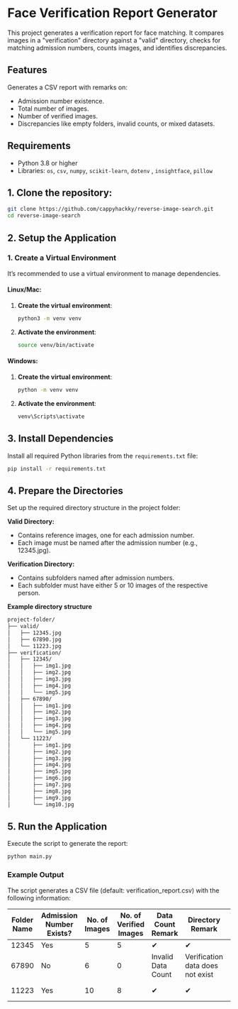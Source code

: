 # Face Verification Report Generator

This project generates a verification report for face matching. It compares images in a "verification" directory against a "valid" directory, checks for matching admission numbers, counts images, and identifies discrepancies.

## Features
Generates a CSV report with remarks on:
  - Admission number existence.
  - Total number of images.
  - Number of verified images.
  - Discrepancies like empty folders, invalid counts, or mixed datasets.

## Requirements
- Python 3.8 or higher
- Libraries: `os`, `csv`, `numpy`, `scikit-learn`, `dotenv` , `insightface`, `pillow`

## 1. Clone the repository:
   ```bash
   git clone https://github.com/cappyhackky/reverse-image-search.git
   cd reverse-image-search
 ```  
## 2. Setup the Application

### 1. Create a Virtual Environment

It’s recommended to use a virtual environment to manage dependencies.

#### Linux/Mac:
1. **Create the virtual environment**:
    ```bash
    python3 -m venv venv
    ```
2. **Activate the environment**:
    ```bash
    source venv/bin/activate
    ```

#### Windows:
1. **Create the virtual environment**:
    ```bash
    python -m venv venv
    ```
2. **Activate the environment**:
    ```bash
    venv\Scripts\activate
    ```

## 3. Install Dependencies
Install all required Python libraries from the `requirements.txt` file:

```bash
pip install -r requirements.txt
```
## 4. Prepare the Directories
Set up the required directory structure in the project folder:

**Valid Directory:**
- Contains reference images, one for each admission number.
- Each image must be named after the admission number (e.g., 12345.jpg).

**Verification Directory:**

- Contains subfolders named after admission numbers.
- Each subfolder must have either 5 or 10 images of the respective person.

**Example directory structure**

```bash
project-folder/
├── valid/
│   ├── 12345.jpg
│   ├── 67890.jpg
│   └── 11223.jpg
├── verification/
│   ├── 12345/
│   │   ├── img1.jpg
│   │   ├── img2.jpg
│   │   ├── img3.jpg
│   │   ├── img4.jpg
│   │   └── img5.jpg
│   ├── 67890/
│   │   ├── img1.jpg
│   │   ├── img2.jpg
│   │   ├── img3.jpg
│   │   ├── img4.jpg
│   │   └── img5.jpg
│   └── 11223/
│       ├── img1.jpg
│       ├── img2.jpg
│       ├── img3.jpg
│       ├── img4.jpg
│       ├── img5.jpg
│       ├── img6.jpg
│       ├── img7.jpg
│       ├── img8.jpg
│       ├── img9.jpg
│       └── img10.jpg
```
## 5. Run the Application
Execute the script to generate the report:

```bash
python main.py
```
### Example Output
The script generates a CSV file (default: verification_report.csv) with the following information:
<table>
  <thead>
    <tr>
      <th>Folder Name</th>
      <th>Admission Number Exists?</th>
      <th>No. of Images</th>
      <th>No. of Verified Images</th>
      <th>Data Count Remark</th>
      <th>Directory Remark</th>
      <th>Verification Status Remark</th>
    </tr>
  </thead>
  <tbody>
    <tr>
      <td>12345</td>
      <td>Yes</td>
      <td>5</td>
      <td>5</td>
      <td>✔</td>
      <td>✔</td>
      <td>✔</td>
    </tr>
    <tr>
      <td>67890</td>
      <td>No</td>
      <td>6</td>
      <td>0</td>
      <td>Invalid Data Count</td>
      <td>Verification data does not exist</td>
      <td>No Dataset</td>
    </tr>
    <tr>
      <td>11223</td>
      <td>Yes</td>
      <td>10</td>
      <td>8</td>
      <td>✔</td>
      <td>✔</td>
      <td>Mixed Dataset</td>
    </tr>
  </tbody>
</table>


